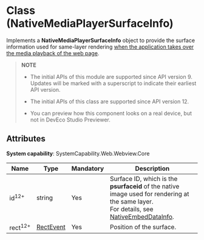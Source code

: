 # Class (NativeMediaPlayerSurfaceInfo)

Implements a **NativeMediaPlayerSurfaceInfo** object to provide the surface information used for same-layer rendering [when the application takes over the media playback of the web page](./arkts-basic-components-web-attributes.md#enablenativemediaplayer12).

> **NOTE**
>
> - The initial APIs of this module are supported since API version 9. Updates will be marked with a superscript to indicate their earliest API version.
>
> - The initial APIs of this class are supported since API version 12.
>
> - You can preview how this component looks on a real device, but not in DevEco Studio Previewer.

## Attributes

**System capability**: SystemCapability.Web.Webview.Core

| Name| Type| Mandatory| Description|
|------|------|------|------|
| id<sup>12+</sup> | string | Yes| Surface ID, which is the **psurfaceid** of the native image used for rendering at the same layer.<br>For details, see [NativeEmbedDataInfo](./arkts-basic-components-web-i.md#nativeembeddatainfo11).|
| rect<sup>12+</sup> | [RectEvent](./arkts-apis-webview-i.md#rectevent12) | Yes| Position of the surface.|
